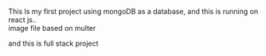 This Is my first project using mongoDB as a database,  and this is running on react js..  
image file based on multer

and this is full stack project
